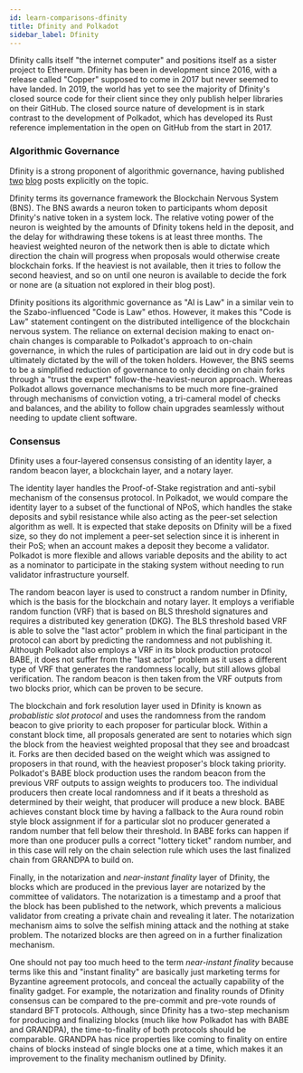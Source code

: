 ```yaml
---
id: learn-comparisons-dfinity
title: Dfinity and Polkadot
sidebar_label: Dfinity
---
```


Dfinity calls itself "the internet computer" and positions itself as a sister project to Ethereum. Dfinity has been
in development since 2016, with a release called "Copper" supposed to come in 2017 but never seemed to have landed.
In 2019, the world has yet to see the majority of Dfinity's closed source code for their client since they only publish
helper libraries on their GitHub. The closed source nature of development is in stark contrast to the development of
Polkadot, which has developed its Rust reference implementation in the open on GitHub from the start in 2017.

### Algorithmic Governance

Dfinity is a strong proponent of algorithmic governance, having published
[two](https://medium.com/dfinity/the-dfinity-blockchain-nervous-system-a5dd1783288e#.duzxztt9k)
[blog](https://medium.com/dfinity/future-governance-integrating-traditional-ai-technology-into-the-blockchain-nervous-system-825ababf9d9)
posts explicitly on the topic. 

Dfinity terms its governance framework the Blockchain Nervous System (BNS). The BNS awards a neuron token to 
participants whom deposit Dfinity's native token in a system lock. The relative voting power of the neuron is weighted by the
amounts of Dfinity tokens held in the deposit, and the delay for withdrawing these tokens is at least three months.
The heaviest weighted neuron of the network then is able to dictate which direction the chain will progress when proposals
would otherwise create blockchain forks. If the heaviest is not available, then it tries to follow the second heaviest,
and so on until one neuron is available to decide the fork or none are (a situation not explored in their blog post).

Dfinity positions its algorithmic governance as "AI is Law" in a similar vein to the Szabo-influenced "Code is Law" ethos.
However, it makes this "Code is Law" statement contingent on the distributed intelligence of the blockchain nervous system.
The reliance on external decision making to enact on-chain changes is comparable to Polkadot's approach to on-chain
governance, in which the rules of participation are laid out in dry code but is ultimately dictated by the will of the
token holders. However, the BNS seems to be a simplified reduction of governance to only deciding on chain forks through
a "trust the expert" follow-the-heaviest-neuron approach. Whereas Polkadot allows governance mechanisms to be much more
fine-grained through mechanisms of conviction voting, a tri-cameral model of checks and balances, and the ability to
follow chain upgrades seamlessly without needing to update client software.

### Consensus

Dfinity uses a four-layered consensus consisting of an identity layer, a random beacon layer, a blockchain layer, and a
notary layer. 

The identity layer handles the Proof-of-Stake registration and anti-sybil mechanism of the consensus protocol. In
Polkadot, we would compare the identity layer to a subset of the functional of NPoS, which handles the stake deposits and
sybil resistance while also acting as the peer-set selection algorithm as well. It is expected that stake deposits on
Dfinity will be a fixed size, so they do not implement a peer-set selection since it is inherent in their PoS; when
an account makes a deposit they become a validator. Polkadot is more flexible and allows variable deposits and the
ability to act as a nominator to participate in the staking system without needing to run validator infrastructure
yourself.

The random beacon layer is used to construct a random number in Dfinity, which is the basis for the blockchain and notary
layer. It employs a verifiable random function (VRF) that is based on BLS threshold signatures and requires a distributed
key generation (DKG). The BLS threshold based VRF is able to solve the "last actor" problem in which the final participant
in the protocol can abort by predicting the randomness and not publishing it. Although Polkadot also employs a VRF in its
block production protocol BABE, it does not suffer from the "last actor" problem as it uses a different type of VRF
that generates the randomness locally, but still allows global verification. The random beacon is then taken from the VRF
outputs from two blocks prior, which can be proven to be secure.

The blockchain and fork resolution layer used in Dfinity is known as _probablistic slot protocol_ and uses the randomness
from the random beacon to give priority to each proposer for particular block. Within a constant block time, all proposals
generated are sent to notaries which sign the block from the heaviest weighted proposal that they see and broadcast it.
Forks are then decided based on the weight which was assigned to proposers in that round, with the heaviest proposer's
block taking priority. Polkadot's BABE block production uses the random beacon from the previous VRF outputs to assign
weights to producers too. The individual producers then create local randomness and if it beats a threshold as determined
by their weight, that producer will produce a new block. BABE achieves constant block time by having a fallback to the
Aura round robin style block assignment if for a particular slot no producer generated a random number that fell below
their threshold. In BABE forks can happen if more than one producer pulls a correct "lottery ticket" random number,
and in this case will rely on the chain selection rule which uses the last finalized chain from GRANDPA to build on.

Finally, in the notarization and _near-instant finality_ layer of Dfinity, the blocks which are produced in the previous
layer are notarized by the committee of validators. The notarization is a timestamp and a proof that the block has been
published to the network, which prevents a malicious validator from creating a private chain and revealing it later. The
notarization mechanism aims to solve the selfish mining attack and the nothing at stake problem. The notarized blocks
are then agreed on in a further finalization mechanism. 

One should not pay too much heed to the term _near-instant finality_ because terms like this and "instant finality" are
basically just marketing terms for Byzantine agreement protocols, and conceal the actually capability of the finality
gadget. For example, the notarization and finality rounds of Dfinity consensus can be compared to the pre-commit and
pre-vote rounds of standard BFT protocols. Although, since Dfinity has a two-step mechanism for producing and finalizing
blocks (much like how Polkadot has with BABE and GRANDPA), the time-to-finality of both protocols should be comparable.
GRANDPA has nice properties like coming to finality on entire chains of blocks instead of single blocks one at a time,
which makes it an improvement to the finality mechanism outlined by Dfinity.
